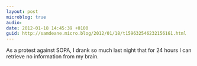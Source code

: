 ```yaml
---
layout: post
microblog: true
audio: 
date: 2012-01-18 14:45:39 +0100
guid: http://samdeane.micro.blog/2012/01/18/t159632546232156161.html
---
```

As a protest against SOPA, I drank so much last night that for 24 hours I can retrieve no information from my brain.
